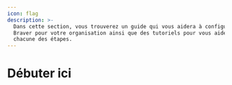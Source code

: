 ```yaml
---
icon: flag
description: >-
  Dans cette section, vous trouverez un guide qui vous aidera à configurer
  Braver pour votre organisation ainsi que des tutoriels pour vous aider à
  chacune des étapes.
---
```


# Débuter ici

